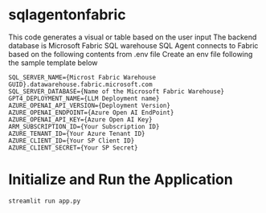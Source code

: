 # sqlagentonfabric

This code generates a visual or table based on the user input
The backend database is Microsoft Fabric SQL warehouse
SQL Agent connects to Fabric based on the following contents from .env file
Create an env file following the sample template below
```
SQL_SERVER_NAME={Microst Fabric Warehouse GUID}.datawarehouse.fabric.microsoft.com
SQL_SERVER_DATABASE={Name of the Microsoft Fabric Warehouse}
GPT4_DEPLOYMENT_NAME={LLM Deployment name}
AZURE_OPENAI_API_VERSION={Deployment Version}
AZURE_OPENAI_ENDPOINT={Azure Open AI EndPoint}
AZURE_OPENAI_API_KEY={Azure Open AI Key}
ARM_SUBSCRIPTION_ID={Your Subscription ID}
AZURE_TENANT_ID={Your Azure Tenant ID}
AZURE_CLIENT_ID={Your SP Client ID}
AZURE_CLIENT_SECRET={Your SP Secret}
```

# Initialize and Run the Application

```
streamlit run app.py
```